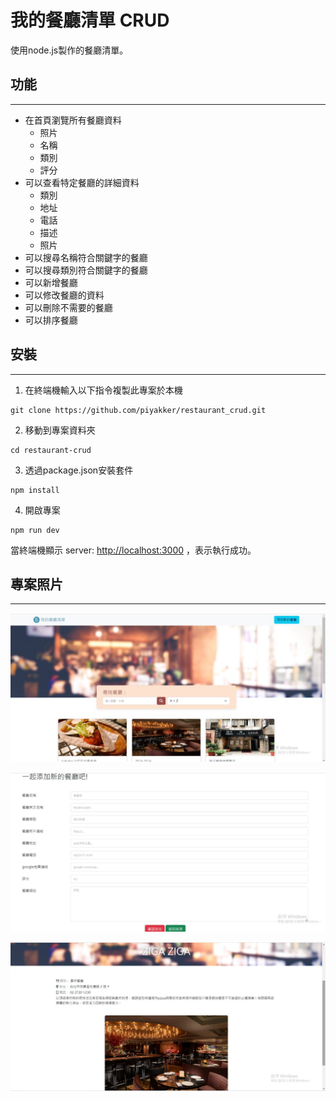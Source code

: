 # 我的餐廳清單 CRUD

使用node.js製作的餐廳清單。

## 功能

---

+ 在首頁瀏覽所有餐廳資料
  + 照片
  + 名稱
  + 類別
  + 評分 
+ 可以查看特定餐廳的詳細資料
  + 類別
  + 地址
  + 電話
  + 描述
  + 照片
+ 可以搜尋名稱符合關鍵字的餐廳
+ 可以搜尋類別符合關鍵字的餐廳
+ 可以新增餐廳
+ 可以修改餐廳的資料
+ 可以刪除不需要的餐廳
+ 可以排序餐廳

## 安裝

---

1. 在終端機輸入以下指令複製此專案於本機

```
git clone https://github.com/piyakker/restaurant_crud.git
```

2. 移動到專案資料夾

```
cd restaurant-crud
```

3. 透過package.json安裝套件

```
npm install
```

4. 開啟專案

```
npm run dev
```


當終端機顯示 server: <http://localhost:3000> ，表示執行成功。

## 專案照片

---

![main_page](./public/img/main_page.jpg)

![create](./public/img/create.jpg)

![detail](./public/img/detail.jpg)
